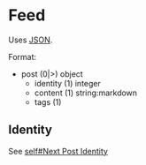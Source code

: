 # Feed
Uses [JSON](https://www.json.org/).

Format:
 - post (0|>) object
	 - identity (1) integer
	 - content (1) string:markdown
	 - tags (1)

## Identity
See [self#Next Post Identity](self.md##next-post-identity)
<!--stackedit_data:
eyJoaXN0b3J5IjpbLTE4OTcyMzI3MzQsLTc2MzAwMDEwOCwxNj
k5NTEwMjU4XX0=
-->
